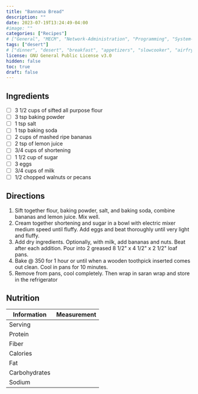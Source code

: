 ```yaml
---
title: "Bannana Bread"
description: ""
date: 2023-07-19T13:24:49-04:00
#image: ""
categories: ["Recipes"]
# ["General", "MECM", "Network-Administration", "Programming", "System-Administration", "Recipes"]
tags: ["desert"]
# ["dinner", "desert", "breakfast", "appetizers", "slowcooker", "airfryer"]
license: GNU General Public License v3.0 
hidden: false
toc: true
draft: false
---
```



## Ingredients

- [ ] 3 1/2 cups of sifted all purpose flour
- [ ] 3 tsp baking powder
- [ ] 1 tsp salt
- [ ] 1 tsp baking soda
- [ ] 2 cups of mashed ripe bananas
- [ ] 2 tsp of lemon juice
- [ ] 3/4 cups of shortening
- [ ] 1 1/2 cup of sugar
- [ ] 3 eggs
- [ ] 3/4 cups of milk
- [ ] 1/2 chopped walnuts or pecans

## Directions

1. Sift together flour, baking powder, salt, and baking soda, combine bananas and lemon juice. Mix well.
2. Cream together shortening and sugar in a bowl with electric mixer medium speed until fluffy. Add eggs and beat thoroughly until very light and fluffy.
3. Add dry ingredients. Optionally, with milk, add bananas and nuts. Beat after each addition. Pour into 2 greased 8 1/2" x 4 1/2" x 2 1/2" loaf pans.
4. Bake @ 350 for 1 hour or until when a wooden toothpick inserted comes out clean. Cool in pans for 10 minutes.
5. Remove from pans, cool completely. Then wrap in saran wrap and store in the refrigerator

## Nutrition

| Information   | Measurement |
|---------------|-------------|
| Serving       |             |
| Protein       |             |
| Fiber         |             |
| Calories      |             |
| Fat           |             |
| Carbohydrates |             |
| Sodium        |             |
